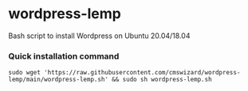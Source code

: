 # wordpress-lemp
Bash script to install Wordpress on Ubuntu 20.04/18.04

### Quick installation command 
`sudo wget 'https://raw.githubusercontent.com/cmswizard/wordpress-lemp/main/wordpress-lemp.sh' && sudo sh wordpress-lemp.sh`
